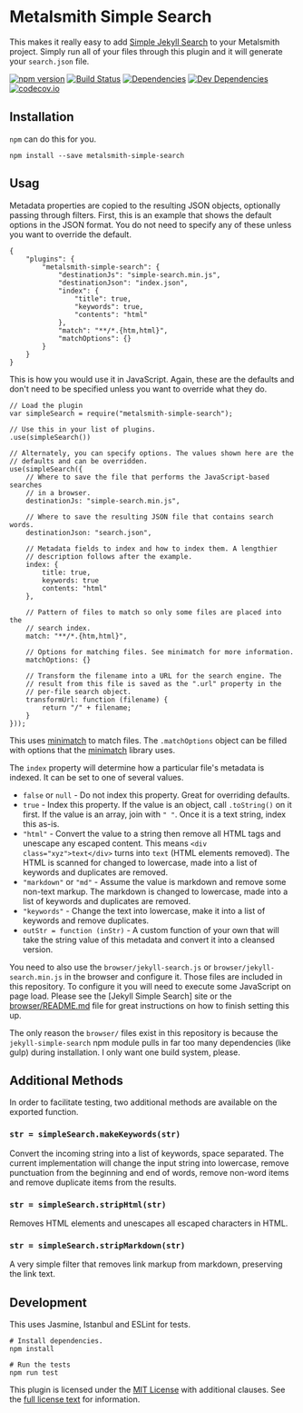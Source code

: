 Metalsmith Simple Search
========================

This makes it really easy to add [Simple Jekyll Search](https://github.com/christian-fei/Simple-Jekyll-Search) to your Metalsmith project. Simply run all of your files through this plugin and it will generate your `search.json` file.

[![npm version][npm-badge]][npm-link]
[![Build Status][travis-badge]][travis-link]
[![Dependencies][dependencies-badge]][dependencies-link]
[![Dev Dependencies][devdependencies-badge]][devdependencies-link]
[![codecov.io][codecov-badge]][codecov-link]


Installation
------------

`npm` can do this for you.

    npm install --save metalsmith-simple-search


Usag
-----

Metadata properties are copied to the resulting JSON objects, optionally passing through filters.  First, this is an example that shows the default options in the JSON format. You do not need to specify any of these unless you want to override the default.

    {
        "plugins": {
            "metalsmith-simple-search": {
                "destinationJs": "simple-search.min.js",
                "destinationJson": "index.json",
                "index": {
                    "title": true,
                    "keywords": true,
                    "contents": "html"
                },
                "match": "**/*.{htm,html}",
                "matchOptions": {}
            }
        }
    }

This is how you would use it in JavaScript. Again, these are the defaults and don't need to be specified unless you want to override what they do.

    // Load the plugin
    var simpleSearch = require("metalsmith-simple-search");

    // Use this in your list of plugins.
    .use(simpleSearch())

    // Alternately, you can specify options. The values shown here are the
    // defaults and can be overridden.
    use(simpleSearch({
        // Where to save the file that performs the JavaScript-based searches
        // in a browser.
        destinationJs: "simple-search.min.js",

        // Where to save the resulting JSON file that contains search words.
        destinationJson: "search.json",

        // Metadata fields to index and how to index them. A lengthier
        // description follows after the example.
        index: {
            title: true,
            keywords: true
            contents: "html"
        },

        // Pattern of files to match so only some files are placed into the
        // search index.
        match: "**/*.{htm,html}",

        // Options for matching files. See minimatch for more information.
        matchOptions: {}

        // Transform the filename into a URL for the search engine. The
        // result from this file is saved as the ".url" property in the
        // per-file search object.
        transformUrl: function (filename) {
            return "/" + filename;
        }
    }));

This uses [minimatch] to match files. The `.matchOptions` object can be filled with options that the [minimatch] library uses.

The `index` property will determine how a particular file's metadata is indexed. It can be set to one of several values.

* `false` or `null` - Do not index this property. Great for overriding defaults.
* `true` - Index this property. If the value is an object, call `.toString()` on it first. If the value is an array, join with `" "`. Once it is a text string, index this as-is.
* `"html"` - Convert the value to a string then remove all HTML tags and unescape any escaped content. This means `<div class="xyz">text</div>` turns into `text` (HTML elements removed). The HTML is scanned for changed to lowercase, made into a list of keywords and duplicates are removed.
* `"markdown"` or `"md"` - Assume the value is markdown and remove some non-text markup. The markdown is changed to lowercase, made into a list of keywords and duplicates are removed.
* `"keywords"` - Change the text into lowercase, make it into a list of keywords and remove duplicates.
* `outStr = function (inStr)` - A custom function of your own that will take the string value of this metadata and convert it into a cleansed version.

You need to also use the `browser/jekyll-search.js` or `browser/jekyll-search.min.js` in the browser and configure it. Those files are included in this repository. To configure it you will need to execute some JavaScript on page load. Please see the [Jekyll Simple Search] site or the [browser/README.md](browser/README.md) file for great instructions on how to finish setting this up.

The only reason the `browser/` files exist in this repository is because the `jekyll-simple-search` npm module pulls in far too many dependencies (like gulp) during installation. I only want one build system, please.


Additional Methods
------------------

In order to facilitate testing, two additional methods are available on the exported function.


### `str = simpleSearch.makeKeywords(str)`

Convert the incoming string into a list of keywords, space separated. The current implementation will change the input string into lowercase, remove punctuation from the beginning and end of words, remove non-word items and remove duplicate items from the results.


### `str = simpleSearch.stripHtml(str)`

Removes HTML elements and unescapes all escaped characters in HTML.


### `str = simpleSearch.stripMarkdown(str)`

A very simple filter that removes link markup from markdown, preserving the link text.


Development
-----------

This uses Jasmine, Istanbul and ESLint for tests.

    # Install dependencies.
    npm install

    # Run the tests
    npm run test

This plugin is licensed under the [MIT License][License] with additional clauses. See the [full license text][License] for information.

[codecov-badge]: https://img.shields.io/codecov/c/github/connected-world-services/metalsmith-simple-search/master.svg
[codecov-link]: https://codecov.io/github/connected-world-services/metalsmith-simple-search?branch=master
[dependencies-badge]: https://img.shields.io/david/connected-world-services/metalsmith-simple-search.svg
[dependencies-link]: https://david-dm.org/connected-world-services/metalsmith-simple-search
[devdependencies-badge]: https://img.shields.io/david/dev/connected-world-services/metalsmith-simple-search.svg
[devdependencies-link]: https://david-dm.org/connected-world-services/metalsmith-simple-search#info=devDependencies
[Simple Jekyll Search]: https://github.com/christian-fei/Simple-Jekyll-Search
[License]: LICENSE.md
[metalsmith-hbt-md]: https://github.com/ahdiaz/metalsmith-hbt-md
[metalsmith-models]: https://github.com/jaichandra/metalsmith-models
[metalsmith-mustache-metadata]: https://github.com/connected-world-services/metalsmith-mustache-metadata
[metalsmith-relative-links]: https://github.com/connected-world-services/metalsmith-relative-links
[minimatch]: https://github.com/isaacs/minimatch
[npm-badge]: https://img.shields.io/npm/v/metalsmith-simple-search.svg
[npm-link]: https://npmjs.org/package/metalsmith-simple-search
[travis-badge]: https://img.shields.io/travis/connected-world-services/metalsmith-simple-search/master.svg
[travis-link]: http://travis-ci.org/connected-world-services/metalsmith-simple-search
